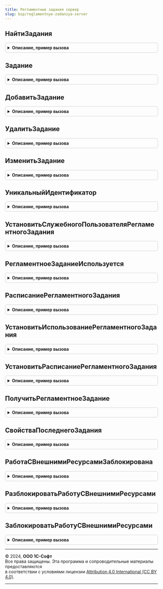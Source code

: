 ```yaml
---
title: Регламентные задания сервер
slug: bsp/reglamentnye-zadaniya-server
---
```



## НайтиЗадания
<details style="margin: 1em 0; padding: 0.5em; border: 1px solid #ccc; border-radius: 6px;">

<summary style="font-weight: bold; cursor: pointer;">Описание, пример вызова</summary>

```bsl

// В локальном режиме работы возвращает регламентные задания, соответствующие отбору.
// В модели сервиса - таблицу значений, в которой содержится описание найденных заданий
// в справочнике ОчередьЗаданий.
//
// Параметры:
//  Отбор - Структура - со свойствами:
//          1) Общие для любого режима работы:
//             * УникальныйИдентификатор - УникальныйИдентификатор - идентификатор регламентного задания в локальном
//                                         режиме работы или идентификатор ссылки задания очереди в модели сервиса.
//                                       - Строка - строка уникального идентификатора регламентного задания в локальном
//                                         режиме работы или идентификатор ссылки задания очереди в модели сервиса.
//                                       - СправочникСсылка.ОчередьЗаданий - идентификатор задания
//                                            очереди в модели сервиса.
//                                       - СтрокаТаблицыЗначений из см. НайтиЗадания
//             * Метаданные              - ОбъектМетаданныхРегламентноеЗадание - метаданные регламентного задания.
//                                       - Строка - имя метаданных регламентного задания.
//             * Использование           - Булево - если Истина, задание включено.
//             * Ключ                    - Строка - прикладной идентификатор задания.
//          2) Возможные ключи только локального режима:
//             * Наименование            - Строка - наименование регламентного задания.
//             * Предопределенное        - Булево - если Истина, регламентное задание определено в метаданных.
//          3) Возможные ключи только для модели сервиса:
//             * ИмяМетода               - Строка - имя метода (или псевдоним) обработчика очереди задании.
//             * ОбластьДанных           - Число - значение разделителя области данных задания.
//             * СостояниеЗадания        - ПеречислениеСсылка.СостоянияЗаданий - состояние задания очереди.
//             * Шаблон                  - СправочникСсылка.ШаблоныЗаданийОчереди - шаблон задания, используется только
//                                            для разделенных заданий очереди.
//
// Возвращаемое значение:
//     Массив из РегламентноеЗадание - в локальном режиме работы массив регламентных заданий.
//     ТаблицаЗначений - в модели сервиса с колонками:
//        * Использование                - Булево - если Истина, задание включено.
//        * Ключ                         - Строка - прикладной идентификатор задания.
//        * Параметры                    - Массив - параметры, передаваемые в обработчик задания.
//        * Расписание                   - РасписаниеРегламентногоЗадания - расписание задания.
//        * УникальныйИдентификатор      - СправочникСсылка.ОчередьЗаданий - идентификатор задания
//                                            очереди в модели сервиса.
//        * ЗапланированныйМоментЗапуска - Дата - дата и время запланированного запуска задания
//                                         (в часовом поясе области данных).
//        * ИмяМетода                    - Строка - имя метода (или псевдоним) обработчика очереди задании.
//        * ОбластьДанных                - Число - значение разделителя области данных задания.
//        * СостояниеЗадания             - ПеречислениеСсылка.СостоянияЗаданий - состояние задания очереди.
//        * Шаблон                       - СправочникСсылка.ШаблоныЗаданийОчереди - шаблон задания,
//                                            используется только для разделенных заданий очереди.
//        * ЭксклюзивноеВыполнение       - Булево - при установленном флаге задание будет выполнено
//                                                  даже при установленной блокировке начала сеансов в области
//                                                  данных. Так же если в области есть задания с таким флагом
//                                                  сначала будут выполнены они.
//        * ИнтервалПовтораПриАварийномЗавершении - Число - интервал в секундах, через который нужно перезапускать
//                                                          задание в случае его аварийного завершения.
//        * КоличествоПовторовПриАварийномЗавершении - Число - количество повторов при аварийном завершении задания.
//
Функция НайтиЗадания(Отбор) Экспорт
```

Пример вызова
```bsl
Результат = РегламентныеЗаданияСервер.НайтиЗадания(Отбор) 
```
</details>

## Задание
<details style="margin: 1em 0; padding: 0.5em; border: 1px solid #ccc; border-radius: 6px;">

<summary style="font-weight: bold; cursor: pointer;">Описание, пример вызова</summary>

```bsl

// Возвращает задание из очереди или регламентное.
//
// Параметры:
//  Идентификатор - ОбъектМетаданных - объект метаданных регламентного задания для поиска
//                                     предопределенного регламентного задания.
//                - Строка - имя метаданных предопределенного регламентного задания в любом режиме работы
//                           или строка уникального идентификатора регламентного задания в локальном режиме работы
//                           или строка уникального идентификатора ссылки задания очереди в модели сервиса.
//                - УникальныйИдентификатор - идентификатор регламентного задания в локальном режиме работы
//                           или идентификатор ссылки задания очереди в модели сервиса.
//                - РегламентноеЗадание - регламентное задание из которого нужно получить уникальный идентификатор
//                           для получения свежей копии регламентного задания в локальном режиме работы.
//                - СправочникСсылка.ОчередьЗаданий - идентификатор задания очереди в модели сервиса.
//                - СтрокаТаблицыЗначений из см. НайтиЗадания
//
// Возвращаемое значение:
//  РегламентноеЗадание - в локальном режиме работы.
//  СтрокаТаблицыЗначений из см. НайтиЗадания
//  Неопределено - задание не найдено.
//
Функция Задание(Знач Идентификатор) Экспорт
```

Пример вызова
```bsl
Результат = РегламентныеЗаданияСервер.Задание(Идентификатор) 
```
</details>

## ДобавитьЗадание
<details style="margin: 1em 0; padding: 0.5em; border: 1px solid #ccc; border-radius: 6px;">

<summary style="font-weight: bold; cursor: pointer;">Описание, пример вызова</summary>

```bsl

// Добавляет новое задание в очередь или регламентное.
//
// Параметры:
//  Параметры - Структура - параметры добавляемого задания, возможные свойства:
//   * Использование - Булево - Истина, если регламентное задание должно выполняться автоматически согласно расписанию.
//   * Метаданные    - ОбъектМетаданныхРегламентноеЗадание - обязательно для указания. Объект метаданных, на основе
//                              которого будет создано регламентное задание.
//   * Параметры     - Массив - параметры регламентного задания. Количество и состав параметров должны соответствовать
//                              параметрам метода регламентного задания.
//   * Ключ          - Строка - прикладной идентификатор регламентного задания.
//   * ИнтервалПовтораПриАварийномЗавершении - Число - интервал в секундах, через который нужно перезапускать задание
//                              в случае его аварийного завершения.
//   * Расписание    - РасписаниеРегламентногоЗадания - расписание задания.
//   * КоличествоПовторовПриАварийномЗавершении - Число - количество повторов при аварийном завершении задания.
//
// Возвращаемое значение:
//  РегламентноеЗадание - в локальном режиме работы.
//  СтрокаТаблицыЗначений из см. НайтиЗадания
//
Функция ДобавитьЗадание(Параметры) Экспорт
```

Пример вызова
```bsl
Результат = РегламентныеЗаданияСервер.ДобавитьЗадание(Параметры) 
```
</details>

## УдалитьЗадание
<details style="margin: 1em 0; padding: 0.5em; border: 1px solid #ccc; border-radius: 6px;">

<summary style="font-weight: bold; cursor: pointer;">Описание, пример вызова</summary>

```bsl

// Удаляет задание из очереди или регламентное.
//
// Параметры:
//  Идентификатор - ОбъектМетаданных - объект метаданных регламентного задания для поиска
//                                     непредопределенного регламентного задания.
//                - Строка - имя метаданных предопределенного регламентного задания в любом режиме работы
//                           или строка уникального идентификатора регламентного задания в локальном режиме работы
//                           или строка уникального идентификатора ссылки задания очереди в модели сервиса.
//                - УникальныйИдентификатор - идентификатор регламентного задания в локальном режиме работы.
//                           или идентификатор ссылки задания очереди в модели сервиса.
//                - РегламентноеЗадание - регламентное задание, уникальный идентификатор которого используется
//                  для определения удаляемого экземпляра регламентного задания в локальном режиме работы.
//                - СправочникСсылка.ОчередьЗаданий - идентификатор задания очереди в модели сервиса.
//                - СтрокаТаблицыЗначений из см. НайтиЗадания
//
Процедура УдалитьЗадание(Знач Идентификатор) Экспорт
```

Пример вызова
```bsl
РегламентныеЗаданияСервер.УдалитьЗадание(Идентификатор) 
```
</details>

## ИзменитьЗадание
<details style="margin: 1em 0; padding: 0.5em; border: 1px solid #ccc; border-radius: 6px;">

<summary style="font-weight: bold; cursor: pointer;">Описание, пример вызова</summary>

```bsl

// Изменяет задание очереди или регламентное.
//
// В модели сервиса (разделение включено):
// - в случае вызова в транзакции на задание устанавливается объектная блокировка,
// - если задание создано на основе шаблона или предопределенное, может быть указано
// только свойство Использование в параметре Параметры. Расписание в этом случае,
// изменять нельзя, т.к. оно хранится централизованно в неразделенном Шаблоне задания,
// отдельно для каждой области оно не сохраняется.
//
// Параметры:
//  Идентификатор - ОбъектМетаданных - объект метаданных регламентного задания для поиска.
//                - Строка - имя метаданных предопределенного регламентного задания в любом режиме работы
//                           или строка уникального идентификатора регламентного задания в локальном режиме работы
//                           или строка уникального идентификатора ссылки задания очереди в модели сервиса.
//                - УникальныйИдентификатор - идентификатор регламентного задания в локальном режиме работы
//                           или идентификатор ссылки задания очереди в модели сервиса.
//                - РегламентноеЗадание - регламентное задание в локальном режиме работы.
//                - СправочникСсылка.ОчередьЗаданий - идентификатор задания очереди в модели сервиса.
//                - СтрокаТаблицыЗначений из см. НайтиЗадания
//
//  Параметры - Структура - параметры, которые следует установить заданию, возможные свойства:
//   * Использование - Булево - Истина, если регламентное задание должно выполняться автоматически согласно расписанию.
//   * Параметры     - Массив - параметры регламентного задания. Количество и состав параметров должны соответствовать
//                              параметрам метода регламентного задания.
//   * Ключ          - Строка - прикладной идентификатор регламентного задания.
//   * ИнтервалПовтораПриАварийномЗавершении - Число - интервал в секундах, через который нужно перезапускать задание
//                              в случае его аварийного завершения.
//   * Расписание    - РасписаниеРегламентногоЗадания - расписание задания.
//   * КоличествоПовторовПриАварийномЗавершении - Число - количество повторов при аварийном завершении задания.
//
Процедура ИзменитьЗадание(Знач Идентификатор, Знач Параметры) Экспорт
```

Пример вызова
```bsl
РегламентныеЗаданияСервер.ИзменитьЗадание(Идентификатор, Параметры) 
```
</details>

## УникальныйИдентификатор
<details style="margin: 1em 0; padding: 0.5em; border: 1px solid #ccc; border-radius: 6px;">

<summary style="font-weight: bold; cursor: pointer;">Описание, пример вызова</summary>

```bsl

// Возвращает уникальный идентификатор задания из очереди или регламентного.
// Для вызова требуются права администрирования или УстановитьПривилегированныйРежим.
//
// Параметры:
//  Идентификатор - ОбъектМетаданных - объект метаданных регламентного задания для поиска
//                                     регламентного задания.
//                - Строка - строка уникального идентификатора регламентного задания
//                           или идентификатора ссылки задания очереди в модели сервиса.
//                - УникальныйИдентификатор - идентификатор регламентного задания в локальном режиме работы
//                           или идентификатор ссылки задания очереди в модели сервиса.
//                - РегламентноеЗадание - регламентное задание.
//
// Возвращаемое значение:
//  УникальныйИдентификатор - идентификатор регламентного задания в локальном режиме работы
//                            или идентификатор ссылки задания очереди в модели сервиса.
//
Функция УникальныйИдентификатор(Знач Идентификатор) Экспорт
```

Пример вызова
```bsl
Результат = РегламентныеЗаданияСервер.УникальныйИдентификатор(Идентификатор) 
```
</details>

## УстановитьСлужебногоПользователяРегламентногоЗадания
<details style="margin: 1em 0; padding: 0.5em; border: 1px solid #ccc; border-radius: 6px;">

<summary style="font-weight: bold; cursor: pointer;">Описание, пример вызова</summary>

```bsl

// Предназначена для ограничения прав, доступных в сеансе регламентного задания или
// для работы с системой взаимодействия.
// Когда список пользователей ИБ не пустой, создает и назначает
// регламентному заданию служебного пользователя для запуска,
// не имеющего никаких прав и никакой аутентификации (не требуется).
// Если процедура вызывается в сеансе регламентного задания, у которого
// еще не установлен служебный пользователь, вызывается исключение
// для перезапуска задания после установки пользователя.
//
// Параметры:
//  РегламентноеЗадание - ОбъектМетаданныхРегламентноеЗадание - метаданные регламентного задания.
//  СлужебныйПользовательИБ - см. Пользователи.СлужебныйПользовательИБ
//                          - Неопределено - общий служебный пользователь, в противном случае нужно
//                            передать аналогичного, например, с другим именем, если требуется.
//
Процедура УстановитьСлужебногоПользователяРегламентногоЗадания(РегламентноеЗадание, СлужебныйПользовательИБ = Неопределено) Экспорт
```

Пример вызова
```bsl
РегламентныеЗаданияСервер.УстановитьСлужебногоПользователяРегламентногоЗадания(РегламентноеЗадание, СлужебныйПользовательИБ);
```
</details>

## РегламентноеЗаданиеИспользуется
<details style="margin: 1em 0; padding: 0.5em; border: 1px solid #ccc; border-radius: 6px;">

<summary style="font-weight: bold; cursor: pointer;">Описание, пример вызова</summary>

```bsl

// Возвращает использование регламентного задания.
// Перед вызовом требуется иметь право администрирования или УстановитьПривилегированныйРежим.
//
// В модели сервиса работает с регламентными заданиями платформы, а не с заданиями очереди,
// одинаково как в разделенном, так и в неразделенном режимах.
//
// Параметры:
//  Идентификатор - ОбъектМетаданных - объект метаданных регламентного задания для поиска
//                  предопределенного регламентного задания.
//                - УникальныйИдентификатор - идентификатор регламентного задания.
//                - Строка - строка уникального идентификатора регламентного задания.
//                - РегламентноеЗадание - регламентное задание.
//
// Возвращаемое значение:
//  Булево - Истина, если регламентное задание используется.
//
Функция РегламентноеЗаданиеИспользуется(Знач Идентификатор) Экспорт
```

Пример вызова
```bsl
Результат = РегламентныеЗаданияСервер.РегламентноеЗаданиеИспользуется(Идентификатор) 
```
</details>

## РасписаниеРегламентногоЗадания
<details style="margin: 1em 0; padding: 0.5em; border: 1px solid #ccc; border-radius: 6px;">

<summary style="font-weight: bold; cursor: pointer;">Описание, пример вызова</summary>

```bsl

// Возвращает расписание регламентного задания.
// Перед вызовом требуется иметь право администрирования или УстановитьПривилегированныйРежим.
//
// В модели сервиса работает с регламентными заданиями платформы, а не с заданиями очереди,
// одинаково как в разделенном, так и в неразделенном режимах.
//
// Параметры:
//  Идентификатор - ОбъектМетаданных - объект метаданных регламентного задания для поиска
//                  предопределенного регламентного задания.
//                - УникальныйИдентификатор - идентификатор регламентного задания.
//                - Строка - строка уникального идентификатора регламентного задания.
//                - РегламентноеЗадание - регламентное задание.
//
//  ВСтруктуре    - Булево - если Истина, тогда расписание будет преобразовано
//                  в структуру, которую можно передать на клиент.
//
// Возвращаемое значение:
//  РасписаниеРегламентногоЗадания, Структура - структура содержит те же свойства, что и расписание.
//
Функция РасписаниеРегламентногоЗадания(Знач Идентификатор, Знач ВСтруктуре = Ложь) Экспорт
```

Пример вызова
```bsl
Результат = РегламентныеЗаданияСервер.РасписаниеРегламентногоЗадания(Идентификатор, ВСтруктуре);
```
</details>

## УстановитьИспользованиеРегламентногоЗадания
<details style="margin: 1em 0; padding: 0.5em; border: 1px solid #ccc; border-radius: 6px;">

<summary style="font-weight: bold; cursor: pointer;">Описание, пример вызова</summary>

```bsl

// Устанавливает использование регламентного задания.
// Перед вызовом требуется иметь право администрирования или УстановитьПривилегированныйРежим.
//
// В модели сервиса работает с регламентными заданиями платформы, а не с заданиями очереди,
// одинаково как в разделенном, так и в неразделенном режимах.
//
// Параметры:
//  Идентификатор - ОбъектМетаданных        - объект метаданных регламентного задания для поиска
//                                            предопределенного регламентного задания.
//                - УникальныйИдентификатор - идентификатор регламентного задания.
//                - Строка                  - строка уникального идентификатора регламентного задания.
//                - РегламентноеЗадание     - регламентное задание.
//  Использование - Булево                  - значение использования которое нужно установить.
//
Процедура УстановитьИспользованиеРегламентногоЗадания(Знач Идентификатор, Знач Использование) Экспорт
```

Пример вызова
```bsl
РегламентныеЗаданияСервер.УстановитьИспользованиеРегламентногоЗадания(Идентификатор, Использование) 
```
</details>

## УстановитьРасписаниеРегламентногоЗадания
<details style="margin: 1em 0; padding: 0.5em; border: 1px solid #ccc; border-radius: 6px;">

<summary style="font-weight: bold; cursor: pointer;">Описание, пример вызова</summary>

```bsl

// Устанавливает расписание регламентного задания.
// Перед вызовом требуется иметь право администрирования или УстановитьПривилегированныйРежим.
//
// В модели сервиса работает с регламентными заданиями платформы, а не с заданиями очереди,
// одинаково как в разделенном, так и в неразделенном режимах.
//
// Параметры:
//  Идентификатор - ОбъектМетаданных - объект метаданных регламентного задания для поиска
//                  предопределенного регламентного задания.
//                - УникальныйИдентификатор - идентификатор регламентного задания.
//                - Строка - строка уникального идентификатора регламентного задания.
//                - РегламентноеЗадание - регламентное задание.
//
//  Расписание    - РасписаниеРегламентногоЗадания - расписание.
//                - Структура - значение возвращаемое функцией РасписаниеВСтруктуру
//                  общего модуля ОбщегоНазначенияКлиентСервер.
//
Процедура УстановитьРасписаниеРегламентногоЗадания(Знач Идентификатор, Знач Расписание) Экспорт
```

Пример вызова
```bsl
РегламентныеЗаданияСервер.УстановитьРасписаниеРегламентногоЗадания(Идентификатор, Расписание) 
```
</details>

## ПолучитьРегламентноеЗадание
<details style="margin: 1em 0; padding: 0.5em; border: 1px solid #ccc; border-radius: 6px;">

<summary style="font-weight: bold; cursor: pointer;">Описание, пример вызова</summary>

```bsl

// Возвращает РегламентноеЗадание из информационной базы.
//
// В модели сервиса работает с регламентными заданиями платформы, а не с заданиями очереди,
// одинаково как в разделенном, так и в неразделенном режимах.
//
// Параметры:
//  Идентификатор - ОбъектМетаданных - объект метаданных регламентного задания для поиска
//                  предопределенного регламентного задания.
//                - УникальныйИдентификатор - идентификатор регламентного задания.
//                - Строка - строка уникального идентификатора регламентного задания.
//                - РегламентноеЗадание - регламентное задание из которого нужно получить
//                  уникальный идентификатор для получения свежей копии регламентного задания.
//
// Возвращаемое значение:
//  РегламентноеЗадание - прочитано из базы данных.
//
Функция ПолучитьРегламентноеЗадание(Знач Идентификатор) Экспорт
```

Пример вызова
```bsl
Результат = РегламентныеЗаданияСервер.ПолучитьРегламентноеЗадание(Идентификатор) 
```
</details>

## СвойстваПоследнегоЗадания
<details style="margin: 1em 0; padding: 0.5em; border: 1px solid #ccc; border-radius: 6px;">

<summary style="font-weight: bold; cursor: pointer;">Описание, пример вызова</summary>

```bsl

// Возвращает результаты последнего запуска указанного регламентного задания.
// В том числе, если оно было запущено вручную из обработки "Регламентные и фоновые задания".
//
// Параметры:
//  Задание - РегламентноеЗадание - для указанного регламентного задания будут получены
//                                  результаты последнего запуска.
//          - Строка - уникальный идентификатор регламентного задания
//
// Возвращаемое значение:
//  Неопределено
//  Структура:
//     * Идентификатор - Строка
//     * Наименование - Строка
//     * Ключ - Строка
//     * Конец - Дата
//     * ИдентификаторРегламентногоЗадания - Строка
//     * Состояние - СостояниеФоновогоЗадания
//     * ИмяМетода - Строка
//     * Расположение - Строка
//     * ОписаниеИнформацииОбОшибке - Строка
//     * ПопыткаЗапуска - Число
//     * СообщенияПользователю - Массив
//     * НомерСеанса - Число
//     * НачалоСеанса - Дата
//
Функция СвойстваПоследнегоЗадания(Знач Задание) Экспорт
```

Пример вызова
```bsl
Результат = РегламентныеЗаданияСервер.СвойстваПоследнегоЗадания(Задание) 
```
</details>

## РаботаСВнешнимиРесурсамиЗаблокирована
<details style="margin: 1em 0; padding: 0.5em; border: 1px solid #ccc; border-radius: 6px;">

<summary style="font-weight: bold; cursor: pointer;">Описание, пример вызова</summary>

```bsl

// Возвращает признак установленной блокировки работы с внешними ресурсами.
//
// Возвращаемое значение:
//   Булево   - Истина, если работа с внешними ресурсами заблокирована.
//
Функция РаботаСВнешнимиРесурсамиЗаблокирована() Экспорт
```

Пример вызова
```bsl
Результат = РегламентныеЗаданияСервер.РаботаСВнешнимиРесурсамиЗаблокирована() 
```
</details>

## РазблокироватьРаботуСВнешнимиРесурсами
<details style="margin: 1em 0; padding: 0.5em; border: 1px solid #ccc; border-radius: 6px;">

<summary style="font-weight: bold; cursor: pointer;">Описание, пример вызова</summary>

```bsl

// Разрешает работу с внешними ресурсами.
//
Процедура РазблокироватьРаботуСВнешнимиРесурсами() Экспорт
```

Пример вызова
```bsl
РегламентныеЗаданияСервер.РазблокироватьРаботуСВнешнимиРесурсами() 
```
</details>

## ЗаблокироватьРаботуСВнешнимиРесурсами
<details style="margin: 1em 0; padding: 0.5em; border: 1px solid #ccc; border-radius: 6px;">

<summary style="font-weight: bold; cursor: pointer;">Описание, пример вызова</summary>

```bsl

// Запрещает работу с внешними ресурсами.
//
Процедура ЗаблокироватьРаботуСВнешнимиРесурсами() Экспорт
```

Пример вызова
```bsl
РегламентныеЗаданияСервер.ЗаблокироватьРаботуСВнешнимиРесурсами() 
```
</details>

---

© 2024, **ООО 1С-Софт**  
Все права защищены. Эта программа и сопроводительные материалы предоставляются  
в соответствии с условиями лицензии [Attribution 4.0 International (CC BY 4.0)](https://creativecommons.org/licenses/by/4.0/legalcode).

---
